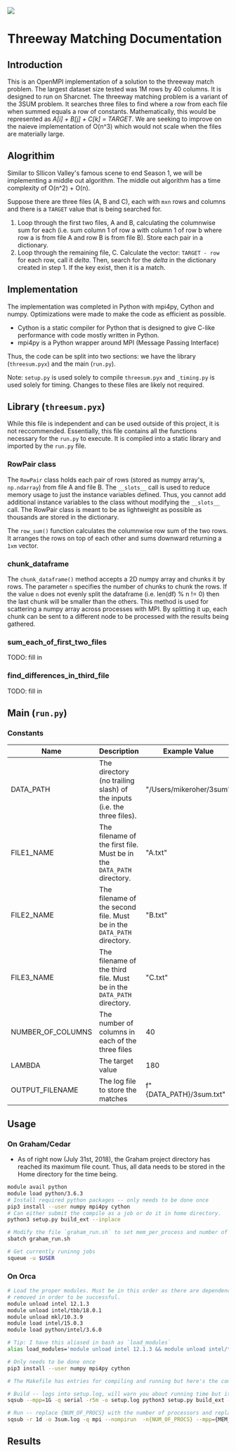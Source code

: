 ![](https://www.wlu.ca/images/general/desktop_logo.png)

# Threeway Matching Documentation

## Introduction

This is an OpenMPI implementation of a solution to the threeway match problem. The largest dataset size tested was 1M rows by 40 columns. It is designed to run on Sharcnet. The threeway matching problem is a variant of the 3SUM problem. It searches three files to find where a row from each file when summed equals a row of constants. Mathematically, this would be represented as *A[i] + B[j] + C[k] = TARGET*. We are seeking to improve on the naieve implementation of O(n^3) which would not scale when the files are materially large.

## Alogrithim

Similar to SIlicon Valley's famous scene to end Season 1, we will be implementing a middle out algorithm. The middle out algorithm has a time complexity of O(n^2) + O(n). 

Suppose there are three files (A, B and C), each with `mxn` rows and columns and there is a `TARGET` value that is being searched for.

1. Loop through the first two files, A and B, calculating the columnwise sum for each (i.e. sum column 1 of row a with column 1 of row b where row a is from file A and row B is from file B). Store each pair in a dictionary.
2. Loop through the remaining file, C. Calculate the vector: `TARGET - row` for each row, call it *delta*. Then, search for the *delta* in the dictionary created in step 1. If the key exist, then it is a match. 

## Implementation

The implementation was completed in Python with mpi4py, Cython and numpy. Optimizations were made to make the code as efficient as possible. 

* Cython is a static compiler for Python that is designed to give C-like performance with code mostly written in Python. 
* mpi4py is a Python wrapper around MPI (Message Passing Interface)

Thus, the code can be split into two sections: we have the library (`threesum.pyx`) and the main (`run.py`). 

Note: `setup.py` is used solely to compile `threesum.pyx` and `_timing.py` is used solely for timing. Changes to these files are likely not required.

## Library (`threesum.pyx`)

While this file is independent and can be used outside of this project, it is not reccommended. Essentially, this file contains all the functions necessary for the `run.py` to execute. It is compiled into a static library and imported by the `run.py` file. 

### RowPair class

The `RowPair` class holds each pair of rows (stored as numpy array's, `np.ndarray`) from file A and file B. The `__slots__` call is used to reduce memory usage to just the instance variables defined. Thus, you cannot add additional instance variables to the class without modifying the `__slots__` call. The RowPair class is meant to be as lightweight as possible as thousands are stored in the dictionary.

The `row_sum()` function calculates the columnwise row sum of the two rows. It arranges the rows on top of each other and sums downward returning a `1xm` vector.

### chunk_dataframe

The `chunk_dataframe()` method accepts a 2D numpy array and chunks it by rows. The parameter `n` specifies the number of chunks to chunk the rows. If the value `n` does not evenly split the dataframe (i.e. len(df) % n != 0) then the last chunk will be smaller than the others. This method is used for scattering a numpy array across processes with MPI. By splitting it up, each chunk can be sent to a different node to be processed with the results being gathered.

### sum_each_of_first_two_files

TODO: fill in

### find_differences_in_third_file

TODO: fill in

## Main (`run.py`)

### Constants

| Name              | Description                                                  | Example Value           |
| ----------------- | ------------------------------------------------------------ | ----------------------- |
| DATA_PATH         | The directory (no trailing slash) of the inputs (i.e. the three files). | "/Users/mikeroher/3sum" |
| FILE1_NAME        | The filename of the first file. Must be in the `DATA_PATH` directory. | "A.txt"                 |
| FILE2_NAME        | The filename of the second file. Must be in the `DATA_PATH` directory. | "B.txt"                 |
| FILE3_NAME        | The filename of the third file. Must be in the `DATA_PATH` directory. | "C.txt"                 |
| NUMBER_OF_COLUMNS | The number of columns in each of the three files             | 40                      |
| LAMBDA            | The target value                                             | 180                     |
| OUTPUT_FILENAME   | The log file to store the matches                            | f"{DATA_PATH}/3sum.txt" |


## Usage

### On Graham/Cedar

* As of right now (July 31st, 2018), the Graham project directory has reached its maximum file count. Thus, all data needs to be stored in the Home directory for the time being.

```bash
module avail python
module load python/3.6.3
# Install required python packages -- only needs to be done once
pip3 install --user numpy mpi4py cython
# Can either submit the compile as a job or do it in home directory.
python3 setup.py build_ext --inplace

# Modify the file `graham_run.sh` to set mem_per_process and number of procs
sbatch graham_run.sh

# Get currently runinng jobs
squeue -u $USER

```

### On Orca

```bash
# Load the proper modules. Must be in this order as there are dependencies that must be 
# removed in order to be successful.
module unload intel 12.1.3
module unload intel/tbb/18.0.1
module unload mkl/10.3.9
module load intel/15.0.3
module load python/intel/3.6.0

# Tip: I have this aliased in bash as `load_modules`
alias load_modules='module unload intel 12.1.3 && module unload intel/tbb/18.0.1 && module unload mkl/10.3.9 && module load intel/15.0.3  && module load python/intel/3.6.0'

# Only needs to be done once
pip3 install --user numpy mpi4py cython

# The Makefile has entries for compiling and running but here's the commands:

# Build -- logs into setup.log, will warn you about running time but it's ignorable
sqsub --mpp=1G -q serial -r5m -o setup.log python3 setup.py build_ext --inplace

# Run -- replace {NUM_OF_PROCS} with the number of processors and replace {MEM_PER_PROC} with the memory per process. I typically use values 8 proc's and 12G.
sqsub -r 1d -o 3sum.log -q mpi --nompirun  -n{NUM_OF_PROCS} --mpp={MEM_PER_PROC}G mpiexec -n {NUM_OF_PROCS} python3 run.py
```

## Results

